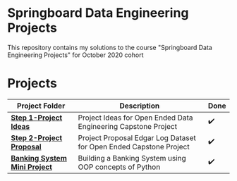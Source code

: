# Springboard Data Engineering Projects

This repository contains my solutions to the course "Springboard Data Engineering Projects" for October 2020 cohort

# Projects

Project Folder | Description | Done
------------ | ------------- | -------------
**[Step 1-Project Ideas](Step%201-Project%20Ideas)**  | Project Ideas for Open Ended Data Engineering Capstone Project |:heavy_check_mark:
**[Step 2-Project Proposal](Step%202-Project%20Proposal)**  | Project Proposal Edgar Log Dataset for Open Ended Capstone Project | :heavy_check_mark:
**[Banking System Mini Project](Banking%20System%Mini%20Project)** | Building a Banking System using OOP concepts of Python | :heavy_check_mark:
